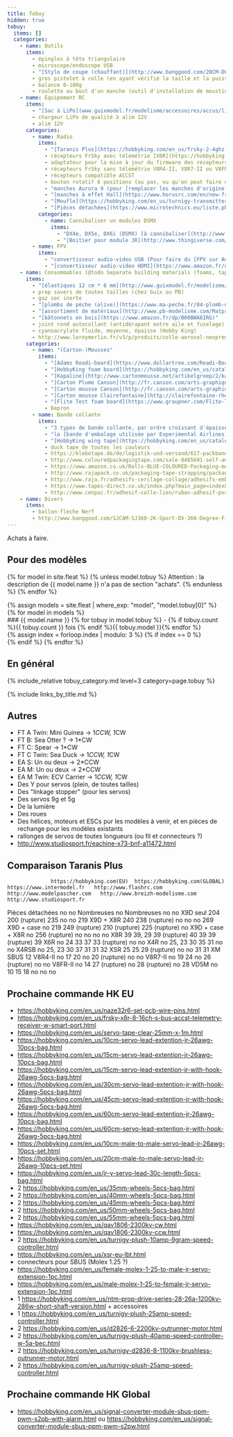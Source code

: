```yaml
---
title: Tobuy
hidden: true
tobuy:
  items: []
  categories:
    - name: Outils
      items:
        - épingles à tête triangulaire
        - microscope/endoscope USB
        - "[Stylo de coupe (chauffant)](http://www.banggood.com/20CM-DC-5_9V-Electric-Craft-Pen-Styrofoam-Cutter-Hot-Wire-Cutting-Tool-With-Adapter-p-1086536.html) ou [Hot wire cutter](https://hobbyking.com/en_us/starktex-hw-110-hot-wire-foam-cutter.html)"
        - gros pistolet à colle (en ayant vérifié la taille et la puissance du mien)
        - balance 0-100g
        - roulette au bout d'un manche (outil d'installation de moustiquaire) ("screen splining tool") (pour faire des nervures dans la mousse)
    - name: Equipement RC
      items:
        - "[Sac à LiPo](www.guixmodel.fr/modelisme/accessoires/accus/lipo-1s/lipobag-detail)"
        - chargeur LiPo de qualité à alim 12V
        - alim 12V
      categories:
        - name: Radio
          items:
            - "[Taranis Plus](https://hobbyking.com/en_us/frsky-2-4ghz-accst-taranis-x9d-x8r-plus-telemetry-radio-system-mode-2-eu-version.html) ou chez https://www.intermodel.fr/, http://www.flashrc.com/, http://www.modelpascher.com/, http://www.breizh-modelisme.com/, http://www.studiosport.fr/"
            - récepteurs FrSky avec télémétrie [X8R](https://hobbyking.com/en_us/frsky-x8r-8-16ch-s-bus-accst-telemetry-receiver-w-smart-port.html), X6R, X4R (3 et 4 voies), XSR, etc.
            - adaptateur pour la mise à jour du firmware des récepteurs? Pour les X et pour d'autres?
            - récepteurs FrSky sans télémétrie V8R4-II, V8R7-II ou V8FR-II, VD5M?
            - récepteurs compatible ACCST
            - bouton rotatif 6 positions (ou pas, vu qu'on peut faire défiler les flight modes avec un trim)
            - "manches Aurora 9 (pour [remplacer les manches d'origine](https://www.youtube.com/watch?v=pSMZNkiLENQ))"
            - "[manches à effet Hall](https://www.horusrc.com/en/new-frsky-m9-high-sensitivity-hall-sensor-gimbal-for-taranis-x9d-plus.html) (https://www.youtube.com/watch?v=4v3xhhjqOmY)"
            - "[Moufle](https://hobbyking.com/en_us/turnigy-transmitter-muff-black.html)"
            - "[Pièces détachées](https://www.microtechnics.eu/liste.php?categorie=FrSky&souscat=58)"
          categories:
            - name: Cannibaliser un modules DSMX
              items:
                - "DX4e, DX5e, DX6i (DSMX) [à cannibaliser](http://www.flitetest.com/articles/spektrofy-your-taranis)"
                - "[Boitier pour module JR](http://www.thingiverse.com/thing:293608)"
        - name: FPV
          items:
            - "convertisseur audio-video USB (Pour faire du [FPV sur Android]( https://www.youtube.com/watch?v=GCYtWUJlTrg))"
            - "[convertisseur audio-video HDMI](https://www.amazon.fr/dp/B01I1HWP9W)"
    - name: Consommables (@todo Separate building materials (foams, tapes, glues, plastic cards, wood, etc.) in an annexe)
      items:
        - "[élastiques 12 cm * 6 mm](http://www.guixmodel.fr/modelisme/accessoires/divers/elastique-6x120mm-detail) (trop cher pour grosses quantités)"
        - prop savers de toutes tailles (chez Guix ou PB)
        - gaz sec inerte
        - "[plombs de pèche (olive)](https://www.ma-peche.fr/84-plomb-de-peche)"
        - "[assortiment de matériaux](http://www.pb-modelisme.com/Matprem/listeMatPrem.php) (tubes en carbone, corde à piano, contre-plaqué, etc.)"
        - "[bâtonnets en bois](https://www.amazon.fr/dp/B00BWA6IRG)"
        - joint rond autocollant (antidérapant entre aile et fuselage)
        - cyanoacrylate fluide, moyenne, épaisse (Hobby King)
        - http://www.leroymerlin.fr/v3/p/produits/colle-aerosol-neoprene-spray-77-3m-500g-e35232
      categories:
        - name: "(Carton-)Mousses"
          items:
            - "[Adams Readi-board](https://www.dollartree.com/Readi-Board-Foam-Boards/p16450/index.pro)"
            - "[HobbyKing foam board](https://hobbyking.com/en_us/catalogsearch/result/?q=Aero-modelling+Foam+Board)"
            - "[Kapaline](http://www.cartonmousse.net/artikelgroep/2/kapaline.html)"
            - "[Carton Plume Canson](http://fr.canson.com/arts-graphiques/canson-carton-plume)"
            - "[Carton mousse Canson](http://fr.canson.com/arts-graphiques/canson-carton-mousse-polystyrene)"
            - "[Carton mousse Clairefontaine](http://clairefontaine-rhodia-2016.e-catalogues.info/#380/z)"
            - "[Flite Test foam board](https://www.graupner.com/Flite-Test-Foam-Board-waterproof-foam-board-by-Adams-50-pieces/FT4000B/)"
            - Depron
        - name: Bande collante
          items:
            - "3 types de bande collante, par ordre croissant d'épaisseur et d'élasticité: - packing tape - vinyl tape - duct tape"
            - "la [bande d'embalage utilisée par Experimental Airlines](http://www.tapeplanet.com/Colored-Carton-Tape-s/149.htm)"
            - "[HobbyKing wing tape](https://hobbyking.com/en_us/catalogsearch/result/?q=wing+tape)"
            - duck tape de toutes les couleurs
            - https://klebetape.de/de/logistik-und-versand/617-packband-klebeband-pack-film-farbig-50mm-x-66m-leise-abrollbar.html
            - http://www.colouredpackagingtape.com/sale-8465691-self-adhesive-colored-carton-sealing-tape-2-inch-width-for-food-beverage.html
            - https://www.amazon.co.uk/Rolls-BLUE-COLOURED-Packaging-meters/dp/B004SYAFZ4
            - http://www.rajapack.co.uk/packaging-tape-strapping/packaging-tape/48mm-coloured-polypropylene-packaging-tape_PDT478580.html;pgid=3lF0WPgr1nxSR07xOlkr6VuG0000xxUPphUf;sid=k0YJpUNRb5sMpRShmzktbL5bliNNOd_hdoeqtwx5qYHn0Fk8OYDlgJl-MFRGjUY019o=
            - http://www.raja.fr/adhesifs-cerclage-collage/adhesifs-emballage/rubans-adhesifs-emballage-pvc/ruban-adhesif-pvc-couleur-rajatape-50mm_PDT02219.html
            - https://www.tapes-direct.co.uk/index.php?main_page=index&cPath=148_191
            - http://www.cenpac.fr/adhesif-colle-lien/ruban-adhesif-pvc/ruban-adhesif-pvc-couleur/p13115
    - name: Divers
      items:
        - ballon-flèche Nerf
        - http://www.banggood.com/SJCAM-SJ360-2K-Sport-DV-360-Degree-Fisheye-Lens-Panoramic-Action-Camera-Novatek-96660-Chipset-p-1109530.html
---
```

Achats à faire.

## Pour des modèles

{% for model in site.fleat %}
{% unless model.tobuy %}
Attention&nbsp;: la description de {{ model.name }} n'a pas de section "achats".
{% endunless %}
{% endfor %}

<div class="row">
{% assign models = site.fleat | where_exp: "model", "model.tobuy[0]" %}
{% for model in models %}
<div class="col-xs-4">
### {{ model.name }}
{% for tobuy in model.tobuy %}
- {% if tobuy.count %}{{ tobuy.count }} fois {% endif %}{{ tobuy.model }}{% endfor %}
</div>
{% assign index = forloop.index | modulo: 3 %}
{% if index == 0 %}<div class="clearfix"></div>{% endif %}
{% endfor %}
</div>

## En général

{% include_relative tobuy_category.md level=3 category=page.tobuy %}

{% include links_by_title.md %}

## Autres

- FT A Twin: Mini Guinea -> 1*CCW, 1*CW
- FT B: Sea Otter ? -> 1*CW
- FT C: Spear -> 1*CW
- FT C Twin: Sea Duck -> 1*CCW, 1*CW
- EA S: Un ou deux -> 2*CCW
- EA M: Un ou deux -> 2*CCW
- EA M Twin: ECV Carrier -> 1*CCW, 1*CW
- Des Y pour servos (plein, de toutes tailles)
- Des "linkage stopper" (pour les servos)
- Des servos 9g et 5g
- De la lumière
- Des roues
- Des hélices, moteurs et ESCs pur les modèles à venir, et en pièces de rechange pour les modèles existants
- rallonges de servos de toutes longueurs (ou fil et connecteurs ?)
- http://www.studiosport.fr/eachine-x73-bnf-a11472.html


## Comparaison Taranis Plus

                  https://hobbyking.com(EU)  https://hobbyking.com(GLOBAL)  https://www.intermodel.fr   http://www.flashrc.com  http://www.modelpascher.com   http://www.breizh-modelisme.com   http://www.studiosport.fr
Pièces détachées  no                          no                            Nombreuses                  no                      Nombreuses                    no                                no
X9D seul          204                                                       200 (rupture)               235                     no                            no                                219
X9D + X8R         240                                                       238 (rupture)               no                      no                            no                                269
X9D + case         no                                                       219                         249 (rupture)           210 (rupture)                 225 (rupture)                     no
X9D + case + X8R   no                                                       256 (rupture)               no                      no                            no                                no
X8R                39                         39, 29                        39 (rupture)                40                      39                            39 (rupture)                      39
X6R                no                         24                            33                          37                      33 (rupture)                  no                                no
X4R                no                         25, 23                        30                          35                      31                            no                                no
X4RSB              no                         25, 23                        30                          37                      31                            31                                32
XSR                25                         25                            29 (rupture)                no                      no                            31                                31
XM SBUS                                                                     12
V8R4-II            no                         17                            20                          no                      20 (rupture)                  no                                no
V8R7-II            no                         19                            24                          no                      26 (rupture)                  no                                no
V8FR-II            no                         14                            27 (rupture)                no                      28 (rupture)                  no                                28
VD5M               no                         10                            15                          18                      no                            no                                no

## Prochaine commande HK EU

- https://hobbyking.com/en_us/naze32r6-set-pcb-wire-pins.html
- https://hobbyking.com/en_us/frsky-x8r-8-16ch-s-bus-accst-telemetry-receiver-w-smart-port.html
- https://hobbyking.com/en_us/servo-tape-clear-25mm-x-1m.html
- https://hobbyking.com/en_us/10cm-servo-lead-extention-jr-26awg-10pcs-bag.html
- https://hobbyking.com/en_us/15cm-servo-lead-extention-jr-26awg-10pcs-bag.html
- https://hobbyking.com/en_us/15cm-servo-lead-extention-jr-with-hook-26awg-5pcs-bag.html
- https://hobbyking.com/en_us/30cm-servo-lead-extention-jr-with-hook-26awg-5pcs-bag.html
- https://hobbyking.com/en_us/45cm-servo-lead-extention-jr-with-hook-26awg-5pcs-bag.html
- https://hobbyking.com/en_us/60cm-servo-lead-extention-jr-26awg-10pcs-bag.html
- https://hobbyking.com/en_us/60cm-servo-lead-extention-jr-with-hook-26awg-5pcs-bag.html
- https://hobbyking.com/en_us/10cm-male-to-male-servo-lead-jr-26awg-10pcs-set.html
- https://hobbyking.com/en_us/20cm-male-to-male-servo-lead-jr-26awg-10pcs-set.html
- https://hobbyking.com/en_us/jr-y-servo-lead-30c-length-5pcs-bag.html
- 2 https://hobbyking.com/en_us/35mm-wheels-5pcs-bag.html
- 2 https://hobbyking.com/en_us/40mm-wheels-5pcs-bag.html
- 2 https://hobbyking.com/en_us/45mm-wheels-5pcs-bag.html
- 2 https://hobbyking.com/en_us/50mm-wheels-5pcs-bag.html
- 2 https://hobbyking.com/en_us/55mm-wheels-5pcs-bag.html
- https://hobbyking.com/en_us/qav1806-2300kv-cw.html
- https://hobbyking.com/en_us/qav1806-2300kv-ccw.html
- 2 https://hobbyking.com/en_us/turnigy-plush-10amp-9gram-speed-controller.html
- https://hobbyking.com/en_us/xsr-eu-lbt.html
- connecteurs pour SBUS (Molex 1.25 ?)
- https://hobbyking.com/en_us/female-molex-1-25-to-male-jr-servo-extension-1pc.html
- https://hobbyking.com/en_us/male-molex-1-25-to-female-jr-servo-extension-1pc.html
- 1 https://hobbyking.com/en_us/ntm-prop-drive-series-28-26a-1200kv-286w-short-shaft-version.html + accessoires
- 1 https://hobbyking.com/en_us/turnigy-plush-25amp-speed-controller.html
- 2 https://hobbyking.com/en_us/d2826-6-2200kv-outrunner-motor.html
- 2 https://hobbyking.com/en_us/turnigy-plush-40amp-speed-controller-w-5a-bec.html
- 2 https://hobbyking.com/en_us/turnigy-d2836-8-1100kv-brushless-outrunner-motor.html
- 2 https://hobbyking.com/en_us/turnigy-plush-25amp-speed-controller.html


## Prochaine commande HK Global

- https://hobbyking.com/en_us/signal-converter-module-sbus-ppm-pwm-s2pb-with-alarm.html ou https://hobbyking.com/en_us/signal-converter-module-sbus-ppm-pwm-s2pw.html
